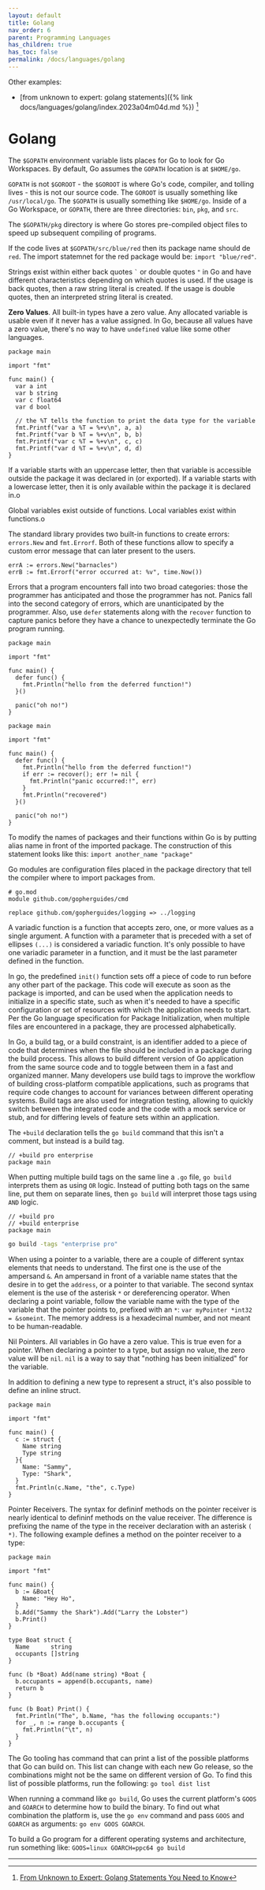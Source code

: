 ```yaml
---
layout: default
title: Golang
nav_order: 6
parent: Programming Languages
has_children: true
has_toc: false
permalink: /docs/languages/golang
---
```


Other examples:
- [from unknown to expert: golang statements]({% link docs/languages/golang/index.2023a04m04d.md %}) [^1]

# Golang

The `$GOPATH` environment variable lists places for Go to look for Go Workspaces. By default, Go assumes the `GOPATH` location is at `$HOME/go`.

`GOPATH` is not `$GOROOT` - the `$GOROOT` is where Go's code, compiler, and tolling lives - this is not our source code. The `GOROOT` is usually something like `/usr/local/go`. The `$GOPATH` is usually something like `$HOME/go`. Inside of a Go Workspace, or `GOPATH`, there are three directories: `bin`, `pkg`, and `src`.

The `$GOPATH/pkg` directory is where Go stores pre-compiled object files to speed up subsequent compiling of programs.

If the code lives at `$GOPATH/src/blue/red` then its package name should de `red`. The import statemnet for the red package would be: `import "blue/red"`.

Strings exist within either back quotes `` ` `` or double quotes `"` in Go and have different characteristics depending on which quotes is used. If the usage is back quotes, then a raw string literal is created. If the usage is double quotes, then an interpreted string literal is created.

__Zero Values__. All built-in types have a zero value. Any allocated variable is usable even if it never has a value assigned. In Go, because all values have a zero value, there's no way to have `undefined` value like some other languages.

```golang
package main

import "fmt"

func main() {
  var a int
  var b string
  var c float64
  var d bool

  // the %T tells the function to print the data type for the variable
  fmt.Printf("var a %T = %+v\n", a, a)
  fmt.Printf("var b %T = %+v\n", b, b)
  fmt.Printf("var c %T = %+v\n", c, c)
  fmt.Printf("var d %T = %+v\n", d, d)
}
```

If a variable starts with an uppercase letter, then that variable is accessible outside the package it was declared in (or exported). If a variable starts with a lowercase letter, then it is only available within the package it is declared in.o

Global variables exist outside of functions. Local variables exist within functions.o

The standard library provides two built-in functions to create errors: `errors.New` and `fmt.Errorf`. Both of these functions allow to specify a custom error message that can later present to the users.

```golang
errA := errors.New("barnacles")
errB := fmt.Errorf("error occurred at: %v", time.Now())
```

Errors that a program encounters fall into two broad categories: those the programmer has anticipated and those the programmer has not. Panics fall into the second category of errors, which are unanticipated by the programmer. Also, use `defer` statements along with the `recover` function to capture panics before they have a chance to unexpectedly terminate the Go program running.

```golang
package main

import "fmt"

func main() {
  defer func() {
    fmt.Println("hello from the deferred function!")
  }()

  panic("oh no!")
}
```

```golang
package main

import "fmt"

func main() {
  defer func() {
    fmt.Println("hello from the deferred function!")
    if err := recover(); err != nil {
      fmt.Println("panic occurred:!", err)
    }
    fmt.Println("recovered")
  }()

  panic("oh no!")
}
```

To modify the names of packages and their functions within Go is by putting alias name in front of the imported package. The construction of this statement looks like this: `import another_name "package"`

Go modules are configuration files placed in the package directory that tell the compiler where to import packages from.

```
# go.mod
module github.com/gopherguides/cmd

replace github.com/gopherguides/logging => ../logging
```

A variadic function is a function that accepts zero, one, or more values as a single argument. A function with a parameter that is preceded with a set of ellipses `(...)` is considered a variadic function. It's only possible to have one variadic parameter in a function, and it must be the last parameter defined in the function.

In go, the predefined `init()` function sets off a piece of code to run before any other part of the package. This code will execute as soon as the package is imported, and can be used when the application needs to initialize in a specific state, such as when it's needed to have a specific configuration or set of resources with which the application needs to start. Per the Go language specification for Package Initialization, when multiple files are encountered in a package, they are processed alphabetically.

In Go, a build tag, or a build constraint, is an identifier added to a piece of code that determines when the file should be included in a package during the build process. This allows to build different version of Go application from the same source code and to toggle between them in a fast and organized manner. Many developers use build tags to improve the workflow of building cross-platform compatible applications, such as programs that require code changes to account for variances between different operating systems. Build tags are also used for integration testing, allowing to quickly switch between the integrated code and the code with a mock service or stub, and for differing levels of feature sets within an application.

The `+build` declaration tells the `go build` command that this isn't a comment, but instead is a build tag.

```golang
// +build pro enterprise
package main
```

When putting multiple build tags on the same line a `.go` file, `go build` interprets them as using `OR` logic. Instead of putting both tags on the same line, put them on separate lines, then `go build` will interpret those tags using `AND` logic.

```golang
// +build pro
// +build enterprise
package main
```

```bash
go build -tags "enterprise pro"
```

When using a pointer to a variable, there are a couple of different syntax elements that needs to understand. The first one is the use of the ampersand `&`. An ampersand in front of a variable name states that the desire in to get the `address`, or a pointer to that variable. The second syntax element is the use of the asterisk `*` or dereferencing operator. When declaring a point variable, follow the variable name with the type of the variable that the pointer points to, prefixed with an `*`: `var myPointer *int32 = &someint`. The memory address is a hexadecimal number, and not meant to be human-readable.

Nil Pointers. All variables in Go have a zero value. This is true even for a pointer. When declaring a pointer to a type, but assign no value, the zero value will be `nil`. `nil` is a way to say that "nothing has been initialized" for the variable.

In addition to defining a new type to represent a struct, it's also possible to define an inline struct.

```golang
package main

import "fmt"

func main() {
  c := struct {
    Name string
    Type string
  }{
    Name: "Sammy",
    Type: "Shark",
  }
  fmt.Println(c.Name, "the", c.Type)
}
```

Pointer Receivers. The syntax for defininf methods on the pointer receiver is nearly identical to defininf methods on the value receiver. The difference is prefixing the name of the type in the receiver declaration with an asterisk `(    *)`. The following example defines a method on the pointer receiver to a type:

```golang
package main

import "fmt"

func main() {
  b := &Boat{
    Name: "Hey Ho",
  }
  b.Add("Sammy the Shark").Add("Larry the Lobster")
  b.Print()
}

type Boat struct {
  Name      string
  occupants []string
}

func (b *Boat) Add(name string) *Boat {
  b.occupants = append(b.occupants, name)
  return b
}

func (b Boat) Print() {
  fmt.Println("The", b.Name, "has the following occupants:")
  for _, n := range b.occupants {
    fmt.Println("\t", n)
  }
}
```

The Go tooling has command that can print a list of the possible platforms that Go can build on. This list can change with each new Go release, so the combinations might not be the same on different version of Go. To find this list of possible platforms, run the following: `go tool dist list`

When running a command like `go build`, Go uses the current platform's `GOOS` and `GOARCH` to determine how to build the binary. To find out what combination the platform is, use the `go env` command and pass `GOOS` and `GOARCH` as arguments: `go env GOOS GOARCH`.

To build a Go program for a different operating systems and architecture, run something like: `GOOS=linux GOARCH=ppc64 go build` 


----

[^1]: [From Unknown to Expert: Golang Statements You Need to Know](https://blog.canopas.com/from-unknown-to-expert-golang-statements-you-need-to-know-a1ac97213c04)
